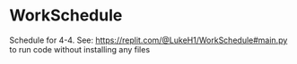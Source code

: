 # WorkSchedule
Schedule for 4-4. See: https://replit.com/@LukeH1/WorkSchedule#main.py to run code without installing any files

